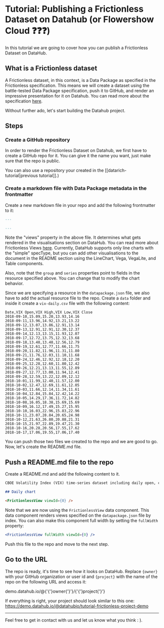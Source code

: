 # Tutorial: Publishing a Frictionless Dataset on Datahub (or Flowershow Cloud ❓❓❓)

In this tutorial we are going to cover how you can publish a Frictionless Dataset on DataHub.

## What is a Frictionless dataset

A Frictionless dataset, in this context, is a Data Package as specified in the Frictionless specification. This means we will create a dataset using the battle-tested Data Package specification, push it to GitHub, and render an impressive presentation for it on Datahub. You can read more about the specification [here](https://specs.frictionlessdata.io/guides/data-package/).

Without further ado, let's start building the Datahub project.

## Steps

### Create a GitHub repository

In order to render the Frictionless Dataset on Datahub, we first have to create a GitHub repo for it. You can give it the name you want, just make sure that the repo is public.

You can also use a repository your created in the [[datarich-tutorial|previous tutorial]].)

### Create a markdown file with Data Package metadata in the frontmatter

Create a new markdown file in your repo and add the following frontmatter to it:

```md
---

---
```

Note the "views" property in the above file. It determines what gets rendered in the visualisations section on DataHub. You can read more about Frictionless Views [here](https://specs.frictionlessdata.io/views/#specification). Currently, DataHub supports only line charts with the "simple" specType, but you can add other visualisations to the document in the README section using the LineChart, Vega, VegaLite, and Table components.

Also, note that the `group` and `series` properties point to fields in the resource specified above. You can change that to modify the chart behavior.

Since we are specifying a resource in the `datapackage.json` file, we also have to add the actual resource file to the repo. Create a `data` folder and inside it create a `vix-daily.csv` file with the following content:

```csv
Date,VIX Open,VIX High,VIX Low,VIX Close
2018-09-10,15.09,15.20,13.93,14.16
2018-09-11,13.96,14.92,13.21,13.22
2018-09-12,13.07,13.86,12.91,13.14
2018-09-13,12.91,12.91,12.30,12.37
2018-09-14,12.13,13.15,11.93,12.07
2018-09-17,12.72,13.75,12.32,13.68
2018-09-18,13.48,13.48,12.56,12.79
2018-09-19,12.61,12.77,11.66,11.75
2018-09-20,11.82,11.96,11.31,11.80
2018-09-21,11.76,12.03,11.10,11.68
2018-09-24,12.46,12.92,12.18,12.20
2018-09-25,12.28,12.60,11.80,12.42
2018-09-26,12.21,13.13,11.55,12.89
2018-09-27,12.77,13.00,11.94,12.41
2018-09-28,12.59,13.22,12.09,12.12
2018-10-01,11.99,12.40,11.57,12.00
2018-10-02,12.47,12.69,11.61,12.05
2018-10-03,11.66,12.14,11.34,11.61
2018-10-04,12.84,15.84,12.42,14.22
2018-10-05,14.29,17.36,11.72,14.82
2018-10-08,16.05,18.38,15.69,15.69
2018-10-09,16.12,17.49,15.27,15.95
2018-10-10,16.03,22.96,15.83,22.96
2018-10-11,23.07,28.84,20.65,24.98
2018-10-12,21.63,26.80,20.88,21.31
2018-10-15,21.97,22.89,19.47,21.30
2018-10-16,20.28,20.56,17.55,17.62
2018-10-17,17.06,19.55,17.06,17.40
```

You can push those two files we created to the repo and we are good to go. Now, let's create the README.md file.

## Push a README.md file to the repo

Create a README.md and add the following content to it.

```markdown 
CBOE Volatility Index (VIX) time-series dataset including daily open, close, high and low. The CBOE Volatility Index (VIX) is a key measure of market expectations of near-term volatility conveyed by S&P 500 stock index option prices introduced in 1993.

## Daily chart

<FrictionlessView viewId={0} />

```

Note that we are now using the `FrictionlessView` data component. This data component renders views specified on the `datapackage.json` file by index. You can also make this component full width by setting the `fullWidth` property:

```jsx
<FrictionlessView fullWidth viewId={0} />
```

Push this file to the repo and move to the next step.

## Go to the URL

The repo is ready, it's time to see how it looks on DataHub. Replace `{owner}` with your GitHub organization or user id and `{project}` with the name of the repo on the following URL and access it:

demo.datahub.io/@{'{'}owner{'}'}/{'{'}project{'}'}

If everything is right, your project should look similar to this one: https://demo.datahub.io/@datahubio/tutorial-frictionless-project-demo

___

Feel free to get in contact with us and let us know what you think : ).